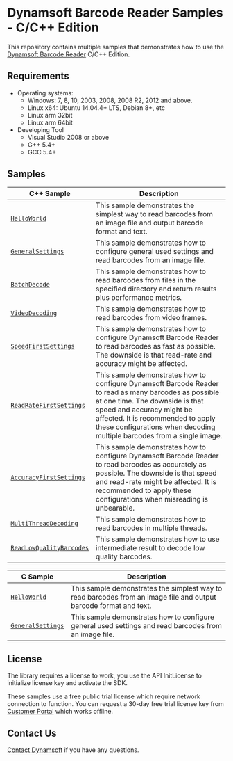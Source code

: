 # Dynamsoft Barcode Reader Samples - C/C++ Edition

This repository contains multiple samples that demonstrates how to use the <a href="https://www.dynamsoft.com/barcode-reader/overview/?product=dbr&utm_source=samples&package=c_cpp" target="_blank">Dynamsoft Barcode Reader</a> C/C++ Edition.

## Requirements
- Operating systems:
  - Windows: 7, 8, 10, 2003, 2008, 2008 R2, 2012 and above.
  - Linux x64: Ubuntu 14.04.4+ LTS, Debian 8+, etc
  - Linux arm 32bit
  - Linux arm 64bit
- Developing Tool
  - Visual Studio 2008 or above
  - G++ 5.4+  
  - GCC 5.4+

## Samples

| C++ Sample | Description |
|---|---|
| [`HelloWorld`](samples/C++/HelloWorld) | This sample demonstrates the simplest way to read barcodes from an image file and output barcode format and text. |
| [`GeneralSettings`](samples/C++/GeneralSettings) | This sample demonstrates how to configure general used settings and read barcodes from an image file. |
| [`BatchDecode`](samples/C++/Performance/BatchDecode) | This sample demonstrates how to read barcodes from files in the specified directory and return results plus performance metrics. |
| [`VideoDecoding`](samples/C++/VideoDecoding/) | This sample demonstrates how to read barcodes from video frames. |
| [`SpeedFirstSettings`](samples/C++/Performance/SpeedFirstSettings) | This sample demonstrates how to configure Dynamsoft Barcode Reader to read barcodes as fast as possible. The downside is that read-rate and accuracy might be affected. |
| [`ReadRateFirstSettings`](samples/C++/Performance/ReadRateFirstSettings) | This sample demonstrates how to configure Dynamsoft Barcode Reader to read as many barcodes as possible at one time. The downside is that speed and accuracy might be affected. It is recommended to apply these configurations when decoding multiple barcodes from a single image. |
| [`AccuracyFirstSettings`](samples/C++/Performance/AccuracyFirstSettings) | This sample demonstrates how to configure Dynamsoft Barcode Reader to read barcodes as accurately as possible. The downside is that speed and read-rate might be affected. It is recommended to apply these configurations when misreading is unbearable. |
| [`MultiThreadDecoding`](samples/C++/MultiThreadDecoding) | This sample demonstrates how to read barcodes in multiple threads. |
| [`ReadLowQualityBarcodes`](samples/C++/UseCases/ReadLowQualityBarcodes) | This sample demonstrates how to use intermediate result to decode low quality barcodes. |

| C Sample | Description |
|---|---|
| [`HelloWorld`](samples/C/HelloWorld) | This sample demonstrates the simplest way to read barcodes from an image file and output barcode format and text. |
| [`GeneralSettings`](samples/C/GeneralSettings) | This sample demonstrates how to configure general used settings and read barcodes from an image file. |
## License

The library requires a license to work, you use the API InitLicense to initialize license key and activate the SDK.

These samples use a free public trial license which require network connection to function. You can request a 30-day free trial license key from <a href="https://www.dynamsoft.com/customer/license/trialLicense?product=dbr&utm_source=samples&package=c_cpp" target="_blank">Customer Portal</a> which works offline.

## Contact Us

<a href="https://www.dynamsoft.com/company/contact/">Contact Dynamsoft</a> if you have any questions.
